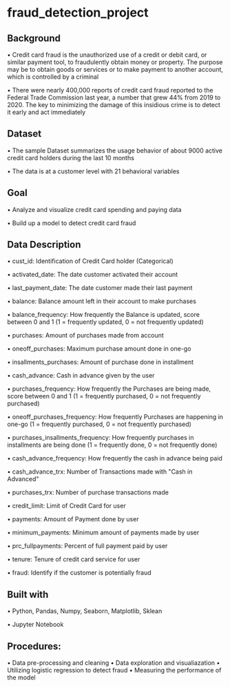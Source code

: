 # fraud_detection_project
## Background
• Credit card fraud is the unauthorized use of a credit or debit card, or similar payment tool, to fraudulently obtain money or property. The purpose may be to obtain goods or services or to make payment to another account, which is controlled by a criminal

• There were nearly 400,000 reports of credit card fraud reported to the Federal Trade Commission last year, a number that grew 44% from 2019 to 2020. The key to minimizing the damage of this insidious crime is to detect it early and act immediately

## Dataset
• The sample Dataset summarizes the usage behavior of about 9000 active credit card holders during the last 10 months

• The data is at a customer level with 21 behavioral variables

## Goal
• Analyze and visualize credit card spending and paying data

• Build up a model to detect credit card fraud

## Data Description
• cust_id: Identification of Credit Card holder (Categorical)

• activated_date: The date customer activated their account

• last_payment_date: The date customer made their last payment

• balance: Balance amount left in their account to make purchases

• balance_frequency: How frequently the Balance is updated, score between 0 and 1 (1 = frequently updated, 0 = not frequently updated)

• purchases: Amount of purchases made from account

• oneoff_purchases: Maximum purchase amount done in one-go

• insallments_purchases: Amount of purchase done in installment

• cash_advance: Cash in advance given by the user

• purchases_frequency: How frequently the Purchases are being made, score between 0 and 1 (1 = frequently purchased, 0 = not frequently purchased)

• oneoff_purchases_frequency: How frequently Purchases are happening in one-go (1 = frequently purchased, 0 = not frequently purchased)

• purchases_insallments_frequency: How frequently purchases in installments are being done (1 = frequently done, 0 = not frequently done)

• cash_advance_frequency: How frequently the cash in advance being paid

• cash_advance_trx: Number of Transactions made with "Cash in Advanced"

• purchases_trx: Number of purchase transactions made

• credit_limit: Limit of Credit Card for user

• payments: Amount of Payment done by user

• minimum_payments: Minimum amount of payments made by user

• prc_fullpayments: Percent of full payment paid by user

• tenure: Tenure of credit card service for user

• fraud: Identify if the customer is potentially fraud

## Built with
• Python, Pandas, Numpy, Seaborn, Matplotlib, Sklean

• Jupyter Notebook

## Procedures:
• Data pre-processing and cleaning
• Data exploration and visualiazation
• Utilizing logistic regression to detect fraud
• Measuring the performance of the model
